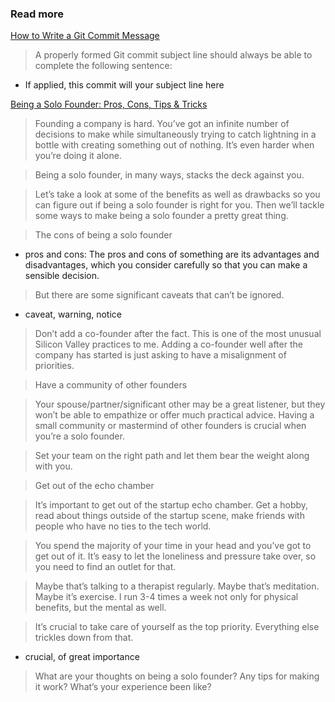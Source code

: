 ### Read more

[How to Write a Git Commit Message](https://chris.beams.io/posts/git-commit/)

> A properly formed Git commit subject line should always be able to complete the following sentence:
* If applied, this commit will your subject line here

[Being a Solo Founder: Pros, Cons, Tips & Tricks](https://baremetrics.com/blog/startup-solo-founder)

> Founding a company is hard. You’ve got an infinite number of decisions to make while simultaneously trying to catch lightning in a bottle with creating something out of nothing. It’s even harder when you’re doing it alone.

> Being a solo founder, in many ways, stacks the deck against you. 

> Let’s take a look at some of the benefits as well as drawbacks so you can figure out if being a solo founder is right for you. Then we’ll tackle some ways to make being a solo founder a pretty great thing.

> The cons of being a solo founder

* pros and cons: The pros and cons of something are its advantages and disadvantages, which you consider carefully so that you can make a sensible decision.

> But there are some significant caveats that can’t be ignored.

* caveat, warning, notice

> Don’t add a co-founder after the fact. This is one of the most unusual Silicon Valley practices to me. Adding a co-founder well after the company has started is just asking to have a misalignment of priorities.

> Have a community of other founders

> Your spouse/partner/significant other may be a great listener, but they won’t be able to empathize or offer much practical advice. Having a small community or mastermind of other founders is crucial when you’re a solo founder.

> Set your team on the right path and let them bear the weight along with you.

> Get out of the echo chamber

> It’s important to get out of the startup echo chamber. Get a hobby, read about things outside of the startup scene, make friends with people who have no ties to the tech world.

> You spend the majority of your time in your head and you’ve got to get out of it. It’s easy to let the loneliness and pressure take over, so you need to find an outlet for that.

> Maybe that’s talking to a therapist regularly. Maybe that’s meditation. Maybe it’s exercise. I run 3-4 times a week not only for physical benefits, but the mental as well.

> It’s crucial to take care of yourself as the top priority. Everything else trickles down from that.

* crucial, of great importance

> What are your thoughts on being a solo founder? Any tips for making it work? What’s your experience been like?

